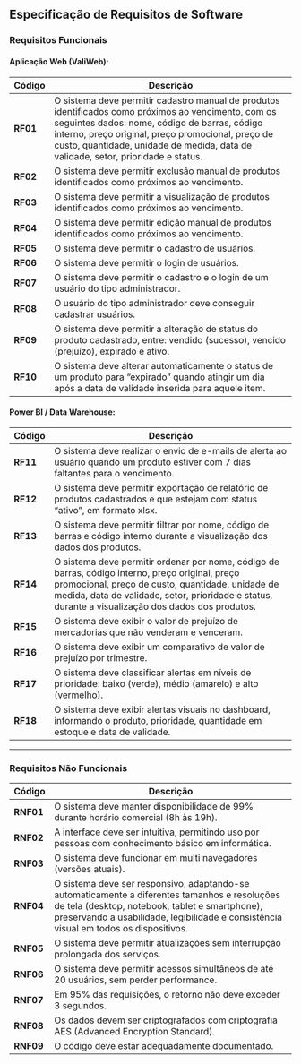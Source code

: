 ## Especificação de Requisitos de Software

### Requisitos Funcionais

#### Aplicação Web (ValiWeb):

| Código | Descrição |
|--------|-----------|
| **RF01** | O sistema deve permitir cadastro manual de produtos identificados como próximos ao vencimento, com os seguintes dados: nome, código de barras, código interno, preço original, preço promocional, preço de custo, quantidade, unidade de medida, data de validade, setor, prioridade e status. |
| **RF02** | O sistema deve permitir exclusão manual de produtos identificados como próximos ao vencimento. |
| **RF03** | O sistema deve permitir a visualização de produtos identificados como próximos ao vencimento. |
| **RF04** | O sistema deve permitir edição manual de produtos identificados como próximos ao vencimento. |
| **RF05** | O sistema deve permitir o cadastro de usuários. |
| **RF06** | O sistema deve permitir o login de usuários. |
| **RF07** | O sistema deve permitir o cadastro e o login de um usuário do tipo administrador. |
| **RF08** | O usuário do tipo administrador deve conseguir cadastrar usuários. |
| **RF09** | O sistema deve permitir a alteração de status do produto cadastrado, entre: vendido (sucesso), vencido (prejuízo), expirado e ativo. |
| **RF10** | O sistema deve alterar automaticamente o status de um produto para “expirado” quando atingir um dia após a data de validade inserida para aquele item. |

#### Power BI / Data Warehouse:

| Código | Descrição |
|--------|-----------|
| **RF11** | O sistema deve realizar o envio de e-mails de alerta ao usuário quando um produto estiver com 7 dias faltantes para o vencimento. |
| **RF12** | O sistema deve permitir exportação de relatório de produtos cadastrados e que estejam com status “ativo”, em formato xlsx. |
| **RF13** | O sistema deve permitir filtrar por nome, código de barras e código interno durante a visualização dos dados dos produtos. |
| **RF14** | O sistema deve permitir ordenar por nome, código de barras, código interno, preço original, preço promocional, preço de custo, quantidade, unidade de medida, data de validade, setor, prioridade e status, durante a visualização dos dados dos produtos. |
| **RF15** | O sistema deve exibir o valor de prejuízo de mercadorias que não venderam e venceram. |
| **RF16** | O sistema deve exibir um comparativo de valor de prejuízo por trimestre. |
| **RF17** | O sistema deve classificar alertas em níveis de prioridade: baixo (verde), médio (amarelo) e alto (vermelho). |
| **RF18** | O sistema deve exibir alertas visuais no dashboard, informando o produto, prioridade, quantidade em estoque e data de validade. |

---

### Requisitos Não Funcionais

| Código | Descrição |
|--------|-----------|
| **RNF01** | O sistema deve manter disponibilidade de 99% durante horário comercial (8h às 19h). |
| **RNF02** | A interface deve ser intuitiva, permitindo uso por pessoas com conhecimento básico em informática. |
| **RNF03** | O sistema deve funcionar em multi navegadores (versões atuais). |
| **RNF04** | O sistema deve ser responsivo, adaptando-se automaticamente a diferentes tamanhos e resoluções de tela (desktop, notebook, tablet e smartphone), preservando a usabilidade, legibilidade e consistência visual em todos os dispositivos. |
| **RNF05** | O sistema deve permitir atualizações sem interrupção prolongada dos serviços. |
| **RNF06** | O sistema deve permitir acessos simultâneos de até 20 usuários, sem perder performance. |
| **RNF07** | Em 95% das requisições, o retorno não deve exceder 3 segundos. |
| **RNF08** | Os dados devem ser criptografados com criptografia AES (Advanced Encryption Standard). |
| **RNF09** | O código deve estar adequadamente documentado. |
